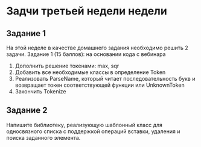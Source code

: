 # Задчи третьей недели недели

## Задание 1

На этой неделе в качестве домашнего задания необходимо решить 2 задачи. 
Задание 1 (15 баллов): на основании кода с вебинара 
1. Дополнить решение токенами: max, sqr
2. Добавить все необходимые классы в определение Token
3. Реализовать ParseName, который читает последовательность букв и возвращает токен соответствующей функции или UnknownToken
4. Закончить Tokenize

## Задание 2
Напишите библиотеку, реализующую шаблонный класс для односвязного списка с поддержкой операций вставки, удаления и поиска заданного элемента.